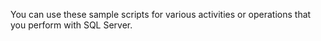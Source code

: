 You can use these sample scripts for various activities or operations that you perform with SQL Server.